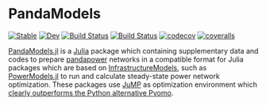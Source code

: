 # PandaModels

[![Stable](https://img.shields.io/badge/docs-stable-blue)](https://juliahub.com/docs/PandaModels/lPFae/)
[![Dev](https://img.shields.io/badge/docs-dev-blue)](https://juliahub.com/docs/PandaModels/lPFae/dev)
[![Build Status](https://travis-ci.com/e2nIEE/PandaModels.jl.svg?branch=main)](https://travis-ci.com/e2nIEE/PandaModels.jl)
[![Build Status](https://ci.appveyor.com/api/projects/status/github/e2nIEE/PandaModels.jl?svg=true)](https://ci.appveyor.com/project/e2nIEE/PandaModels-jl)
[![codecov](https://codecov.io/gh/e2nIEE/PandaModels.jl/branch/master/graph/badge.svg?label=codecov)](https://codecov.io/gh/e2nIEE/PandaModels.jl)
[![coveralls](https://coveralls.io/repos/github/e2nIEE/PandaModels.jl/badge.svg?branch=master)](https://coveralls.io/github/e2nIEE/PandaModels.jl?branch=master)

[PandaModels.jl](https://github.com/e2nIEE/PandaModels.jl) is a [Julia](https://julialang.org/) package which containing supplementary data and codes to prepare [pandapower](https://github.com/e2nIEE/pandapower) networks in a compatible format for Julia packages which are based on [InfrastructureModels](https://lanl-ansi.github.io/InfrastructureModels.jl/dev/), such as [PowerModels.jl](https://github.com/lanl-ansi/PowerModels.jl) to run and calculate steady-state power network optimization. These packages use [JuMP](https://github.com/JuliaOpt/JuMP.jl) as optimization environment which [clearly outperforms the Python alternative Pyomo](http://yetanothermathprogrammingconsultant.blogspot.com/2015/05/model-generation-in-julia.html).

<!--
### Dependencies

* [JuMP.jl](https://github.com/JuliaOpt/JuMP.jl)
* [PowerModels.jl](https://github.com/lanl-ansi/PowerModels.jl)

i/o:
* [JSON.jl](https://github.com/JuliaIO/JSON.jl)

solvers:
* [Ipopt.jl](https://github.com/jump-dev/Ipopt.jl)
* [Juniper.jl](https://github.com/lanl-ansi/Juniper.jl)
* [Cbc.jl](https://github.com/jump-dev/Cbc.jl)
* [Gurobi.jl](https://github.com/jump-dev/Gurobi.jl)

#### Gurobi Installation

* To use [Gurobi](https://www.gurobi.com/):

    1. Download and install from [Gurobi Download Center](https://www.gurobi.com/downloads/)

    1. Get the Gurobi license, activate it and add its path to the local PATH environment variables by following the steps from [Gurobi License Center](https://www.gurobi.com/downloads/licenses/)

        * for `linux` users: open `.bashrc` file with , e.g., `nano .bashrc` in your home folder and add:
        ```bash
        # gurobi
        export GUROBI_HOME="/opt/gurobi_VERSION/linux64"
        export PATH="${PATH}:${GUROBI_HOME}/bin"
        export LD_LIBRARY_PATH="${LD_LIBRARY_PATH}:${GUROBI_HOME}/lib"
        export GRB_LICENSE_FILE="/PATH_TO_YOUR_LICENSE_DIR/gurobi.lic"
        ```

    1. Add the package to `Julia` by following the installation Instructions from [Gurobi.jl](https://github.com/jump-dev/Gurobi.jl)


### Add and Develop PandaModels

To install and develop, as-for-yet unregistered, [PandaModels](https://github.com/e2nIEE/PandaModels.jl) from `Git Bash`:


1. Clone [PandaModels](https://github.com/e2nIEE/PandaModels.jl) repository into your local machine: ::
    ```bash
    $ git clone https://github.com/e2nIEE/PandaModels.jl.git
    ```
1. open `Julia REPL` in `Git Bash`:
    ```bash
    $ julia
    ```

1. In `Julia REPL`, type:
    ```julia
    import Pkg
    # path to cloned repository
    Pkg.add(path = "path/to/your/local/PandaModels.jl")
    Pkg.develop("PandaModels")
    Pkg.build("PandaModels")
    Pkg.resolve()
    ```

1. Check if your package is in develop mode:
    ```julia
    import PandaModels
    pathof(PandaModels)
    ```

> The result should be:
>```julia
>"~/.julia/dev/PandaModels/src/PandaModels.jl"
>```

To install and develop [PandaModels](https://github.com/e2nIEE/PandaModels.jl) directly from `python`:

1. call `Julia` in `python`:

* before running the following codes please set the `Julia/python` interface by following the steps [here](https://syl1.gitbook.io/julia-language-a-concise-tutorial/language-core/interfacing-julia-with-other-languages).

```python
import julia
from julia import Main
from julia import Pkg
```

2. install `PandaModels` and build the develop mode:
```python
# add PandaModels in "~/.julia/packages/PandaModels"
Pkg.add(url = "https://github.com/e2nIEE/PandaModels.jl")
Pkg.develop("PandaModels")
Pkg.build("PandaModels")
Pkg.resolve()
```

3. Check if your package is in develop mode:
```python
from julia import Base
Base.find_package("PandaModels")
```
> The result should be:
> ```python
> "~/.julia/dev/PandaModels/src/PandaModels.jl"
> ```


> Note: [PyJulia](https://pyjulia.readthedocs.io/en/latest/) crashes on Julia new released version 1.6.0, please install the older versions.

-->

<!--### Optimization Tool

In `python`, for any net in [pandapower](https://github.com/e2nIEE/pandapower) or [SimBench](https://github.com/e2nIEE/simbench) format, simply by calling `pandapower.runpm` function you are able to solve wide range of available OPF [models, approximations and relaxations](https://lanl-ansi.github.io/PowerModels.jl/stable/formulation-details/), from [PowerModels.jl](https://github.com/lanl-ansi/PowerModels.jl).

```python
runpm(net, julia_file=None, pp_to_pm_callback=None, calculate_voltage_angles=True,
          trafo_model="t", delta=1e-8, trafo3w_losses="hv", check_connectivity=True,
          correct_pm_network_data=True, pm_model="ACPPowerModel", pm_solver="ipopt",
          pm_mip_solver="cbc", pm_nl_solver="ipopt", pm_time_limits=None, pm_log_level=0,
          delete_buffer_file=True, pm_file_path = None, opf_flow_lim="S", **kwargs)
```
For example to run semi-definite relaxation of AC OPF with :

```python
import pandapower as pp
import pandapower.networks as nw

net = nw.example_simple()
pp.runpm(net, pm_model="SDPWRMPowerModel", pm_solver="gurobi", pm_nl_solver="gurobi")
```

| exact non-convex model  | linear approximations | quadratic approximations | quadratic relaxations | sdp relaxations |
| ------------- | ------------- |------------- | ------------- | ------------- |
| ACPPowerModel | DCPPowerModel | DCPLLPowerModel | SOCWRPowerModel | SDPWRMPowerModel |
| ACRPowerModel | DCMPPowerModel | LPACCPowerModel | SOCWRConicPowerModel | SparseSDPWRMPowerModel |
| ACTPowerModel | BFAPowerModel | | SOCBFPowerModel | |
| IVRPowerModel | NFAPowerModel | | SOCBFConicPowerModel | |
| | | | QCRMPowerModel | |
| | | | QCLSPowerModel | |


Different solver options are availabe in [PandaModels](https://github.com/e2nIEE/PandaModels.jl). For more information please check the supported solvers by [JuMP.jl](https://github.com/JuliaOpt/JuMP.jl) in [here](https://jump.dev/JuMP.jl/dev/installation/).


| solvers  | support | license |
| ------------- | ------------- | ------------- |
| Juniper | (MI)SOCP, (MI)NLP | MIT |  
| Ipopt | LP, QP, NLP | EPL |
| Cbc | (MI)LP | EPL |
| SCIP | (MI)LP, (MI)NLP | ZIB |
| Gurobi | (MI)LP, (MI)SOCP | Comm. |
| KNITRO | (MI)LP, (MI)SOCP, (MI)NLP | Comm. |



For DC and AC OPF, you can directly call `pandapower.runpm_dc_opf` and `pandapower.runpm_ac_opf`, respectively.


For example:

```python
import pandapower as pp
import pandapower.networks as nw

net = nw.example_simple()
pp.runpm_ac_opf(net)
```

for more  details about the settings please see [here](https://pandapower.readthedocs.io/en/v2.6.0/opf/powermodels.html#usage), also the detailed tutorial is available [here](https://github.com/e2nIEE/pandapower/blob/develop/tutorials/opf_powermodels.ipynb).
-->

<!-- ### Developing:
##### Add New Optimization Model to PowerModels



### Use pandapower Directly in Julia




### Test pandapower

All changes in [PandaModels](https://github.com/e2nIEE/PandaModels.jl) should be synced to [pandapower](https://github.com/e2nIEE/pandapower). To test the changes, first checkout to `julia_pkg` branch in [pandapower](https://github.com/e2nIEE/pandapower) and run pandapower test:

```python
import pandapower.test
pandapower.test.run_all_tests()
```
-->
